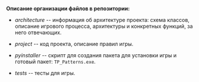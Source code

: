**Описание организации файлов в репозитории:**

* *architecture* -- информация об архитектуре проекта: схема классов, описание игрового процесса, архитектуры и конкретных функций, за него отвечающих.

* *project* -- код проекта, описание правил игры.

* *pyinstaller* -- скрипт для создания пакета для установки игры и готовый пакет: `TP_Patterns.exe`.

* *tests* -- тесты для игры.